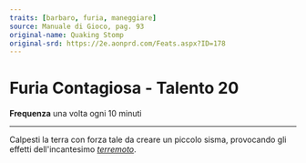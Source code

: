 ```yaml
---
traits: [barbaro, furia, maneggiare]
source: Manuale di Gioco, pag. 93
original-name: Quaking Stomp
original-srd: https://2e.aonprd.com/Feats.aspx?ID=178
---
```


# Furia Contagiosa - Talento 20

**Frequenza** una volta ogni 10 minuti

---

Calpesti la terra con forza tale da creare un piccolo sisma, provocando gli
effetti dell'incantesimo _[terremoto](/incantesimi/terremoto)_.
